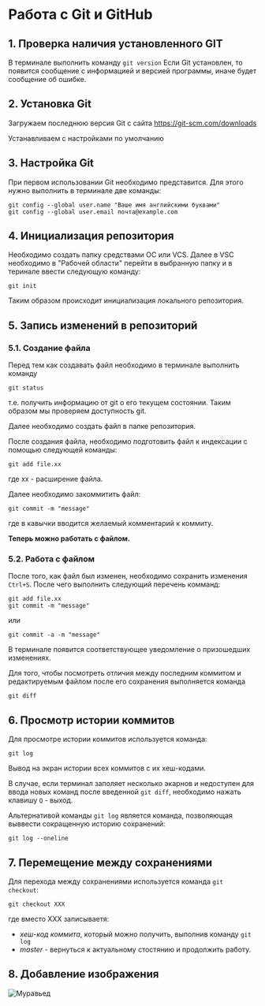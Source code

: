 # **Работа с Git и GitHub**
## 1. Проверка наличия установленного GIT
В терминале выполнить команду `git version`
Если Git установлен, то появится сообщение с информацией и версией программы, иначе будет сообщение об ошибке.
## 2. Установка Git
Загружаем последнюю версия Git с сайта https://git-scm.com/downloads

Устанавливаем с настройками по умолчанию
## 3. Настройка Git 
При первом использовании Git необходимо представится. Для этого нужно выполнить в терминале две команды:
```
git config --global user.name "Ваше имя английскими буквами"
git config --global user.email почта@example.com
```
## 4. Инициализация репозитория 
Необходимо создать папку средствами ОС или VCS.
Далее в VSC необходимо в "Рабочей области" перейти в выбранную папку и в теринале ввести следующую команду:
```
git init 
```
Таким образом происходит инициализация локального репозитория.
## 5. Запись изменений в репозиторий
### 5.1. Создание файла
Перед тем как создавать файл необходимо в терминале выполнить команду
```
git status
```
 т.е. получить информацию от git о его текущем состоянии. Таким образом мы проверяем доступность git.
 
 Далее необходимо создать файл в папке репозитория.

 После создания файла, необходимо подготовить файл к индексации с помощью следующей команды:
```
git add file.xx 
```
где xx - расширение файла.

Далее необходимо закоммитить файл:
```
git commit -m "message"
```
где в кавычки вводится желаемый комментарий к коммиту.

**Теперь можно работать с файлом.**

### 5.2. Работа с файлом
После того, как файл был изменен, необходимо сохранить изменения `Ctrl+S`. После чего выполнить следующий перечень комманд:
```
git add file.xx 
git commit -m "message"
```
или
```
git commit -a -m "message"
```
В терминале появится соответствующее уведомление о призошедших изменениях.

Для того, чтобы посмотреть отличия между последним коммитом и редактируемым файлом после его сохранения выполняется команда
```
git diff 
```
## 6. Просмотр истории коммитов
Для просмотре истории коммитов используется команда:
```
git log 
```
Вывод на экран истории всех коммитов с их хеш-кодами. 

В случае, если терминал заполяет несколько экарнов и недоступен для ввода новых команд после введенной `git diff`, необходимо нажать клавишу `Q` - выход. 

Альтернативой команды `git log` является команда, позволяющая выввести сокращенную историю сохранений:
```
git log --oneline
```
## 7. Перемещение между сохранениями
Для перехода между сохранениями используется команда `git checkout`:
```
git checkout XXX
```
где вместо ХХХ записываетя:
- *хеш-код коммита*, который можно получить, выполнив команду `git log`
- *master* - вернуться к актуальному стостянию и продолжить работу.
## 8. Добавление изображения
![Муравьед](image.jpg)
 